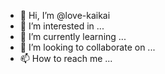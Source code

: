 - 👋 Hi, I’m @love-kaikai
- 👀 I’m interested in ...
- 🌱 I’m currently learning ...
- 💞️ I’m looking to collaborate on ...
- 📫 How to reach me ...

<!---
love-kaikai/love-kaikai is a ✨ special ✨ repository because its `README.md` (this file) appears on your GitHub profile.
You can click the Preview link to take a look at your changes.
--->
